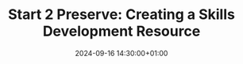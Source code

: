 ---
abstract: ''
creators:
- Sharon McMeekin
date: 2024-09-16 14:30:00+01:00
document_url: ''
grand_parent: iPRES
institutions: []
keywords:
- governance, resourcing, and management for dp
- start 2 preserve
landing_page_url: ''
language: eng
layout: publication
license: Creative Commons Attribution 4.0 (CC-BY-4.0)
notes_url: ''
parent: iPRES 2024
publication_type: invited
size: null
slides_url: ''
source_name: iPRES
stream_url: ''
title: 'Start 2 Preserve: Creating a Skills Development Resource'
year: 2024
---